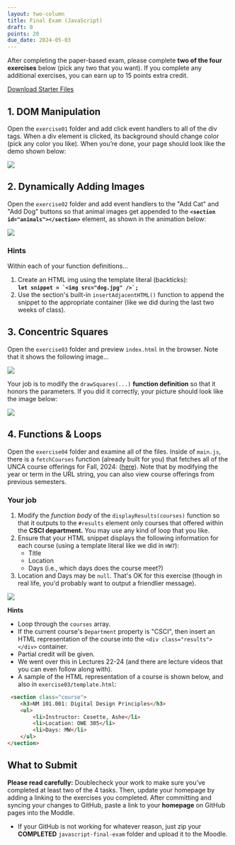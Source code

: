 ```yaml
---
layout: two-column
title: Final Exam (JavaScript)
draft: 0
points: 20
due_date: 2024-05-03
---
```


<style>
    img.preview {
        max-width: 60%;
        min-width: 500px;
    }
</style>

After completing the paper-based exam, please complete **two of the four exercises** below (pick any two that you want). If you complete any additional exercises, you can earn up to 15 points extra credit.

<a href="/spring2024/course-files/final-exam/javascript-final-exam.zip" class="nu-button">Download Starter Files <i class="fas fa-download"></i></a>

## 1. DOM Manipulation
Open the `exercise01` folder and add click event handlers to all of the div tags. When a div element is clicked, its background should change color (pick any color you like). When you’re done, your page should look like the demo shown below:


<img class="medium frame" src="/spring2024/assets/images/final-exam/exercise01.gif" />

## 2. Dynamically Adding Images
Open the `exercise02` folder and add event handlers to the "Add Cat" and "Add Dog" buttons so that animal images get appended to the **`<section id="animals"></section>`** element, as shown in the animation below:

<img class="medium frame" src="/spring2024/assets/images/final-exam/animal-additions.gif" />

### Hints
Within each of your function definitions...
1. Create an HTML img using the template literal (backticks):<br> **``let snippet = `<img src="dog.jpg" />`; ``**
2. Use the section's built-in `insertAdjacentHTML()` function to append the snippet to the appropriate container (like we did during the last two weeks of class).

## 3. Concentric Squares
Open the `exercise03` folder and preview `index.html` in the browser. Note that it shows the following image...

<img class="medium frame" src="/spring2024/assets/images/final-exam/squares-before.png" />

Your job is to modify the `drawSquares(...)` **function definition** so that it honors the parameters. If you did it correctly, your picture should look like the image below:

<img class="medium frame" src="/spring2024/assets/images/final-exam/squares-after.png" />


## 4. Functions & Loops
Open the `exercise04` folder and examine all of the files. Inside of `main.js`, there is a `fetchCourses` function (already built for you) that fetches all of the UNCA course offerings for Fall, 2024: (<a href="https://meteor.unca.edu/registrar/class-schedules/api/v1/courses/2024/fall/">here</a>). Note that by modifying the year or term in the URL string, you can also view course offerings from previous semesters. 

### Your job
1. Modify the *function body* of the `displayResults(courses)` function so that it outputs to the `#results` element only courses that offered within the **CSCI department.** You may use any kind of loop that you like.
2. Ensure that your HTML snippet displays the following information for each course (using a template literal like we did in `HW7`):
    * Title
    * Location
    * Days (i.e., which days does the course meet?)
3. Location and Days may be `null`. That's OK for this exercise (though in real life, you'd probably want to output a friendlier message).

<img class="large frame" src="/spring2024/assets/images/final-exam/courses.png" />

**Hints**
* Loop through the `courses` array.
* If the current course's `Department` property is "CSCI", then insert an HTML representation of the course into the `<div class="results"></div>` container. 
* Partial credit will be given.
* We went over this in Lectures 22-24 (and there are lecture videos that you can even follow along with).
* A sample of the HTML representation of a course is shown below, and also in `exercise03/template.html`:

```html
 <section class="course">
    <h3>NM 101.001: Digital Design Principles</h3>
    <ul>
        <li>Instructor: Cosette, Ashe</li>
        <li>Location: OWE 305</li>
        <li>Days: MW</li>
    </ul>
</section>
```

## What to Submit
**Please read carefully:** Doublecheck your work to make sure you've completed at least two of the 4 tasks. Then, update your homepage by adding a linking to the exercises you completed. After committing and syncing your changes to GitHub, paste a link to your **homepage** on GitHub pages into the Moddle.

* If your GitHub is not working for whatever reason, just zip your **COMPLETED** `javascript-final-exam` folder and upload it to the Moodle.